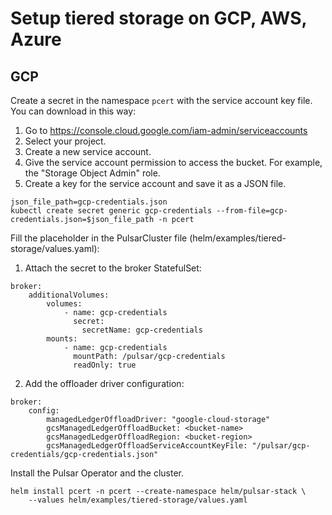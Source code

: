 # Setup tiered storage on GCP, AWS, Azure


## GCP 

Create a secret in the namespace `pcert` with the service account key file. 
You can download in this way:
1. Go to https://console.cloud.google.com/iam-admin/serviceaccounts
2. Select your project.
3. Create a new service account.
4. Give the service account permission to access the bucket. For example, the "Storage Object Admin" role.
5. Create a key for the service account and save it as a JSON file.

```
json_file_path=gcp-credentials.json
kubectl create secret generic gcp-credentials --from-file=gcp-credentials.json=$json_file_path -n pcert
```

Fill the placeholder in the PulsarCluster file (helm/examples/tiered-storage/values.yaml):
1. Attach the secret to the broker StatefulSet:
```
broker:
    additionalVolumes:
        volumes:
            - name: gcp-credentials
              secret:
                secretName: gcp-credentials
        mounts:
            - name: gcp-credentials
              mountPath: /pulsar/gcp-credentials
              readOnly: true

```

2. Add the offloader driver configuration:

```
broker:
    config:
        managedLedgerOffloadDriver: "google-cloud-storage"
        gcsManagedLedgerOffloadBucket: <bucket-name>
        gcsManagedLedgerOffloadRegion: <bucket-region>
        gcsManagedLedgerOffloadServiceAccountKeyFile: "/pulsar/gcp-credentials/gcp-credentials.json"
```

Install the Pulsar Operator and the cluster.
```
helm install pcert -n pcert --create-namespace helm/pulsar-stack \
    --values helm/examples/tiered-storage/values.yaml 
```